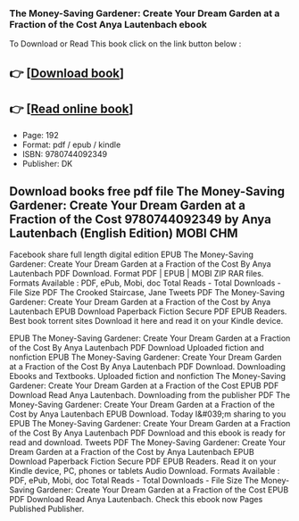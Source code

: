 ### The Money-Saving Gardener: Create Your Dream Garden at a Fraction of the Cost Anya Lautenbach ebook

To Download or Read This book click on the link button below :

## 👉  [**[Download book](http://filesbooks.info/download.php?group=book&from=github.com&id=699433&lnk=1065 "Download book")**]

## 👉  [**[Read online book](http://filesbooks.info/download.php?group=book&from=github.com&id=699433&lnk=1065 "Read online book")**]


* Page: 192
* Format: pdf / epub / kindle
* ISBN: 9780744092349
* Publisher: DK



## Download books free pdf file The Money-Saving Gardener: Create Your Dream Garden at a Fraction of the Cost 9780744092349 by Anya Lautenbach (English Edition) MOBI CHM


Facebook share full length digital edition EPUB The Money-Saving Gardener: Create Your Dream Garden at a Fraction of the Cost By Anya Lautenbach PDF Download. Format PDF | EPUB | MOBI ZIP RAR files. Formats Available : PDF, ePub, Mobi, doc Total Reads - Total Downloads - File Size PDF The Crooked Staircase, Jane Tweets PDF The Money-Saving Gardener: Create Your Dream Garden at a Fraction of the Cost by Anya Lautenbach EPUB Download Paperback Fiction Secure PDF EPUB Readers. Best book torrent sites Download it here and read it on your Kindle device.

EPUB The Money-Saving Gardener: Create Your Dream Garden at a Fraction of the Cost By Anya Lautenbach PDF Download Uploaded fiction and nonfiction EPUB The Money-Saving Gardener: Create Your Dream Garden at a Fraction of the Cost By Anya Lautenbach PDF Download. Downloading Ebooks and Textbooks. Uploaded fiction and nonfiction The Money-Saving Gardener: Create Your Dream Garden at a Fraction of the Cost EPUB PDF Download Read Anya Lautenbach. Downloading from the publisher PDF The Money-Saving Gardener: Create Your Dream Garden at a Fraction of the Cost by Anya Lautenbach EPUB Download. Today I&amp;#039;m sharing to you EPUB The Money-Saving Gardener: Create Your Dream Garden at a Fraction of the Cost By Anya Lautenbach PDF Download and this ebook is ready for read and download. Tweets PDF The Money-Saving Gardener: Create Your Dream Garden at a Fraction of the Cost by Anya Lautenbach EPUB Download Paperback Fiction Secure PDF EPUB Readers. Read it on your Kindle device, PC, phones or tablets Audio Download. Formats Available : PDF, ePub, Mobi, doc Total Reads - Total Downloads - File Size The Money-Saving Gardener: Create Your Dream Garden at a Fraction of the Cost EPUB PDF Download Read Anya Lautenbach. Check this ebook now Pages Published Publisher.





